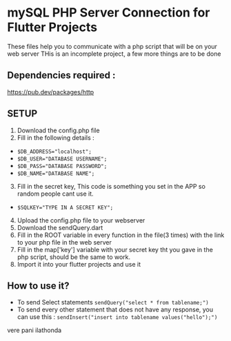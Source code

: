 # mySQL PHP Server Connection for Flutter Projects
 These files help you to communicate with a php script that will be on your web server
 THis is an incomplete project, a few more things are to be done
 
## Dependencies required :
https://pub.dev/packages/http

## SETUP
1. Download the config.php file
2. Fill in the following details :
- `$DB_ADDRESS="localhost";`
- `$DB_USER="DATABASE USERNAME";`
- `$DB_PASS="DATABASE PASSWORD";`
- `$DB_NAME="DATABASE NAME";`
3. Fill in the secret key, This code is something you set in the APP so random people cant use it.
- `$SQLKEY="TYPE IN A SECRET KEY";`
4. Upload the config.php file to your webserver
5. Download the sendQuery.dart
6. Fill in the ROOT variable in every function in the file(3 times) with the link to your php file in the web server
7. Fill in the map['key'] variable with your secret key tht you gave in the php script, should be the same to work.
8. Import it into your flutter projects and use it

## How to use it?
- To send Select statements 
`sendQuery("select * from tablename;")`
- To send every other statement that does not have any response, you can use this :
`sendInsert("insert into tablename values("hello");")`

vere pani ilathonda
